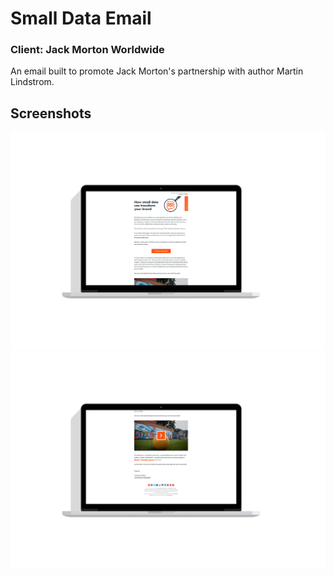 # Small Data Email
### Client: Jack Morton Worldwide

An email built to promote Jack Morton's partnership with author Martin Lindstrom.

## Screenshots
![Small Data Mockup 1](/images/SmallData_Mockup_1.png)
![Small Data Mockup 2](/images/SmallData_Mockup_2.png)
